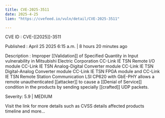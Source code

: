 ```yaml
---
title: CVE-2025-3511
date: 2025-4-25
lien: "https://cvefeed.io/vuln/detail/CVE-2025-3511"

---
```


CVE ID : CVE-[[2025]]-3511

Published :  April 25
2025
6:15 a.m. | 8 hours
20 minutes ago

Description : Improper  [[Validation]] of Specified Quantity in Input vulnerability in Mitsubishi Electric Corporation CC-Link IE TSN Remote I/O module
CC-Link IE TSN Analog-Digital Converter module
CC-Link IE TSN Digital-Analog Converter module
CC-Link IE TSN FPGA module and CC-Link IE TSN Remote Station Communication LSI CP620 with GbE-PHY allows a remote unauthenticated  [[attacker]] to cause a  [[Denial of Service]] condition in the products by sending specially  [[crafted]] UDP packets.

Severity: 5.9 | MEDIUM

Visit the link for more details
such as CVSS details
affected products
timeline
and more...
